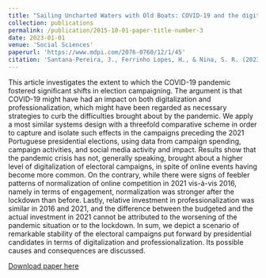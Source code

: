```yaml
---
title: "Sailing Uncharted Waters with Old Boats: COVID-19 and the digitalization and professionalization of presidential campaigns in Portugal"
collection: publications
permalink: /publication/2015-10-01-paper-title-number-3
date: 2023-01-01
venue: 'Social Sciences'
paperurl: 'https://www.mdpi.com/2076-0760/12/1/45'
citation: 'Santana-Pereira, J., Ferrinho Lopes, H., & Nina, S. R. (2023). &quot;Sailing Uncharted Waters with Old Boats: COVID-19 and the digitalization and professionalization of presidential campaigns in Portugal.&quot; <i>Social Sciences</i>. 12(1), 45.'
---
```


This article investigates the extent to which the COVID-19 pandemic fostered significant shifts in election campaigning. The argument is that COVID-19 might have had an impact on both digitalization and professionalization, which might have been regarded as necessary strategies to curb the difficulties brought about by the pandemic. We apply a most similar systems design with a threefold comparative scheme in order to capture and isolate such effects in the campaigns preceding the 2021 Portuguese presidential elections, using data from campaign spending, campaign activities, and social media activity and impact. Results show that the pandemic crisis has not, generally speaking, brought about a higher level of digitalization of electoral campaigns, in spite of online events having become more common. On the contrary, while there were signs of feebler patterns of normalization of online competition in 2021 vis-à-vis 2016, namely in terms of engagement, normalization was stronger after the lockdown than before. Lastly, relative investment in professionalization was similar in 2016 and 2021, and the difference between the budgeted and the actual investment in 2021 cannot be attributed to the worsening of the pandemic situation or to the lockdown. In sum, we depict a scenario of remarkable stability of the electoral campaigns put forward by presidential candidates in terms of digitalization and professionalization. Its possible causes and consequences are discussed.

[Download paper here](https://www.mdpi.com/2076-0760/12/1/45)

